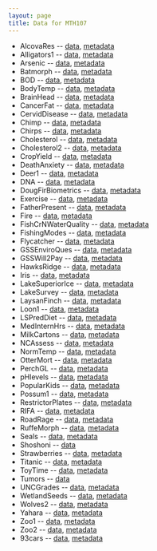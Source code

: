 ```yaml
---
layout: page
title: Data for MTH107
---
```


* AlcovaRes -- [data](https://raw.githubusercontent.com/droglenc/NCData/master/AlcovaRes.csv), [metadata](https://raw.githubusercontent.com/droglenc/NCData/master/AlcovaRes_meta.txt)
* Alligators1 -- [data](https://raw.githubusercontent.com/droglenc/NCData/master/Alligators1.csv), [metadata](https://raw.githubusercontent.com/droglenc/NCData/master/Alligators1_meta.txt)
* Arsenic -- [data](https://raw.githubusercontent.com/droglenc/NCData/master/Arsenic.csv), [metadata](https://raw.githubusercontent.com/droglenc/NCData/master/Arsenic_meta.txt)
* Batmorph -- [data](https://raw.githubusercontent.com/droglenc/NCData/master/Batmorph.csv), [metadata](https://raw.githubusercontent.com/droglenc/NCData/master/Batmorph_meta.txt)
* BOD -- [data](https://raw.githubusercontent.com/droglenc/NCData/master/BOD.csv), [metadata](https://raw.githubusercontent.com/droglenc/NCData/master/BOD_meta.txt)
* BodyTemp -- [data](https://raw.githubusercontent.com/droglenc/NCData/master/BodyTemp.csv), [metadata](https://raw.githubusercontent.com/droglenc/NCData/master/BodyTemp_meta.txt)
* BrainHead -- [data](https://raw.githubusercontent.com/droglenc/NCData/master/BrainHead.csv), [metadata](https://raw.githubusercontent.com/droglenc/NCData/master/BrainHead_meta.txt)
* CancerFat -- [data](https://raw.githubusercontent.com/droglenc/NCData/master/CancerFat.csv), [metadata](https://raw.githubusercontent.com/droglenc/NCData/master/CancerFat_meta.txt)
* CervidDisease -- [data](https://raw.githubusercontent.com/droglenc/NCData/master/CervidDisease.csv), [metadata](https://raw.githubusercontent.com/droglenc/NCData/master/CervidDisease_meta.txt)
* Chimp -- [data](https://raw.githubusercontent.com/droglenc/NCData/master/Chimp.csv), [metadata](https://raw.githubusercontent.com/droglenc/NCData/master/Chimp_meta.txt)
* Chirps -- [data](https://raw.githubusercontent.com/droglenc/NCData/master/Chirps.csv), [metadata](https://raw.githubusercontent.com/droglenc/NCData/master/Chirps_meta.txt)
* Cholesterol -- [data](https://raw.githubusercontent.com/droglenc/NCData/master/Cholesterol.csv), [metadata](https://raw.githubusercontent.com/droglenc/NCData/master/Cholesterol_meta.txt)
* Cholesterol2 -- [data](https://raw.githubusercontent.com/droglenc/NCData/master/Cholesterol2.csv), [metadata](https://raw.githubusercontent.com/droglenc/NCData/master/Cholesterol2_meta.txt)
* CropYield -- [data](https://raw.githubusercontent.com/droglenc/NCData/master/CropYield.csv), [metadata](https://raw.githubusercontent.com/droglenc/NCData/master/CropYield_meta.txt)
* DeathAnxiety -- [data](https://raw.githubusercontent.com/droglenc/NCData/master/DeathAnxiety.csv), [metadata](https://raw.githubusercontent.com/droglenc/NCData/master/DeathAnxiety_meta.txt)
* Deer1 -- [data](https://raw.githubusercontent.com/droglenc/NCData/master/Deer1.csv), [metadata](https://raw.githubusercontent.com/droglenc/NCData/master/Deer1_meta.txt)
* DNA -- [data](https://raw.githubusercontent.com/droglenc/NCData/master/DNA.csv), [metadata](https://raw.githubusercontent.com/droglenc/NCData/master/DNA_meta.txt)
* DougFirBiometrics -- [data](https://raw.githubusercontent.com/droglenc/NCData/master/DougFirBiometrics.csv), [metadata](https://raw.githubusercontent.com/droglenc/NCData/master/DougFirBiometrics_meta.txt)
* Exercise -- [data](https://raw.githubusercontent.com/droglenc/NCData/master/Exercise.csv), [metadata](https://raw.githubusercontent.com/droglenc/NCData/master/Exercise_meta.txt)
* FatherPresent -- [data](https://raw.githubusercontent.com/droglenc/NCData/master/FatherPresent.csv), [metadata](https://raw.githubusercontent.com/droglenc/NCData/master/FatherPresent_meta.txt)
* Fire -- [data](https://raw.githubusercontent.com/droglenc/NCData/master/Fire.csv), [metadata](https://raw.githubusercontent.com/droglenc/NCData/master/Fire_meta.txt)
* FishCrNWaterQuality -- [data](https://raw.githubusercontent.com/droglenc/NCData/master/FishCrNWaterQuality.csv), [metadata](https://raw.githubusercontent.com/droglenc/NCData/master/FishCrNWaterQuality_meta.txt)
* FishingModes -- [data](https://raw.githubusercontent.com/droglenc/NCData/master/FishingModes.csv), [metadata](https://raw.githubusercontent.com/droglenc/NCData/master/FishingModes_meta.txt)
* Flycatcher -- [data](https://raw.githubusercontent.com/droglenc/NCData/master/Flycatcher.csv), [metadata](https://raw.githubusercontent.com/droglenc/NCData/master/Flycatcher_meta.txt)
* GSSEnviroQues -- [data](https://raw.githubusercontent.com/droglenc/NCData/master/GSSEnviroQues.csv), [metadata](https://raw.githubusercontent.com/droglenc/NCData/master/GSSEnviroQues_meta.txt)
* GSSWill2Pay -- [data](https://raw.githubusercontent.com/droglenc/NCData/master/GSSWill2Pay.csv), [metadata](https://raw.githubusercontent.com/droglenc/NCData/master/GSSWill2Pay_meta.txt)
* HawksRidge -- [data](https://raw.githubusercontent.com/droglenc/NCData/master/HawksRidge.csv), [metadata](https://raw.githubusercontent.com/droglenc/NCData/master/HawksRidge_meta.txt)
* Iris -- [data](https://raw.githubusercontent.com/droglenc/NCData/master/Iris.csv), [metadata](https://raw.githubusercontent.com/droglenc/NCData/master/Iris_meta.txt)
* LakeSuperiorIce -- [data](https://raw.githubusercontent.com/droglenc/NCData/master/LakeSuperiorIce.csv), [metadata](https://raw.githubusercontent.com/droglenc/NCData/master/LakeSuperiorIce_meta.txt)
* LakeSurvey -- [data](https://raw.githubusercontent.com/droglenc/NCData/master/LakeSurvey.csv), [metadata](https://raw.githubusercontent.com/droglenc/NCData/master/LakeSurvey_meta.txt)
* LaysanFinch -- [data](https://raw.githubusercontent.com/droglenc/NCData/master/LaysanFinch.csv), [metadata](https://raw.githubusercontent.com/droglenc/NCData/master/LaysanFinch_meta.txt)
* Loon1 -- [data](https://raw.githubusercontent.com/droglenc/NCData/master/Loon1.csv), [metadata](https://raw.githubusercontent.com/droglenc/NCData/master/Loon1_meta.txt)
* LSPredDiet -- [data](https://raw.githubusercontent.com/droglenc/NCData/master/LSPredDiet.csv), [metadata](https://raw.githubusercontent.com/droglenc/NCData/master/LSPredDiet_meta.txt)
* MedInternHrs -- [data](https://raw.githubusercontent.com/droglenc/NCData/master/MedInternHrs.csv), [metadata](https://raw.githubusercontent.com/droglenc/NCData/master/MedInternHrs_meta.txt)
* MilkCartons -- [data](https://raw.githubusercontent.com/droglenc/NCData/master/MilkCartons.csv), [metadata](https://raw.githubusercontent.com/droglenc/NCData/master/MilkCartons_meta.txt)
* NCAssess -- [data](https://raw.githubusercontent.com/droglenc/NCData/master/NCAssess.csv), [metadata](https://raw.githubusercontent.com/droglenc/NCData/master/NCAssess_meta.txt)
* NormTemp -- [data](https://raw.githubusercontent.com/droglenc/NCData/master/NormTemp.csv), [metadata](https://raw.githubusercontent.com/droglenc/NCData/master/NormTemp_meta.txt)
* OtterMort -- [data](https://raw.githubusercontent.com/droglenc/NCData/master/OtterMort.csv), [metadata](https://raw.githubusercontent.com/droglenc/NCData/master/OtterMort_meta.txt)
* PerchGL -- [data](https://raw.githubusercontent.com/droglenc/NCData/master/PerchGL.csv), [metadata](https://raw.githubusercontent.com/droglenc/NCData/master/PerchGL_meta.txt)
* pHlevels -- [data](https://raw.githubusercontent.com/droglenc/NCData/master/pHlevels.csv), [metadata](https://raw.githubusercontent.com/droglenc/NCData/master/pHlevels_meta.txt)
* PopularKids -- [data](https://raw.githubusercontent.com/droglenc/NCData/master/PopularKids.csv), [metadata](https://raw.githubusercontent.com/droglenc/NCData/master/PopularKids_meta.txt)
* Possum1 -- [data](https://raw.githubusercontent.com/droglenc/NCData/master/Possum1.csv), [metadata](https://raw.githubusercontent.com/droglenc/NCData/master/Possum1_meta.txt)
* RestrictorPlates -- [data](https://raw.githubusercontent.com/droglenc/NCData/master/RestrictorPlates.csv), [metadata](https://raw.githubusercontent.com/droglenc/NCData/master/RestrictorPlates_meta.txt)
* RIFA -- [data](https://raw.githubusercontent.com/droglenc/NCData/master/RIFA.csv), [metadata](https://raw.githubusercontent.com/droglenc/NCData/master/RIFA_meta.txt)
* RoadRage -- [data](https://raw.githubusercontent.com/droglenc/NCData/master/RoadRage.csv), [metadata](https://raw.githubusercontent.com/droglenc/NCData/master/RoadRage_meta.txt)
* RuffeMorph -- [data](https://raw.githubusercontent.com/droglenc/NCData/master/RuffeMorph.csv), [metadata](https://raw.githubusercontent.com/droglenc/NCData/master/RuffeMorph_meta.txt)
* Seals -- [data](https://raw.githubusercontent.com/droglenc/NCData/master/Seals.csv), [metadata](https://raw.githubusercontent.com/droglenc/NCData/master/Seals_meta.txt)
* Shoshoni -- [data](https://raw.githubusercontent.com/droglenc/NCData/master/Shoshoni.csv)
* Strawberries -- [data](https://raw.githubusercontent.com/droglenc/NCData/master/Strawberries.csv), [metadata](https://raw.githubusercontent.com/droglenc/NCData/master/Strawberries_meta.txt)
* Titanic -- [data](https://raw.githubusercontent.com/droglenc/NCData/master/Titanic.csv), [metadata](https://raw.githubusercontent.com/droglenc/NCData/master/Titanic_meta.txt)
* ToyTime -- [data](https://raw.githubusercontent.com/droglenc/NCData/master/ToyTime.csv), [metadata](https://raw.githubusercontent.com/droglenc/NCData/master/ToyTime_meta.txt)
* Tumors -- [data](https://raw.githubusercontent.com/droglenc/NCData/master/Tumors.csv)
* UNCGrades -- [data](https://raw.githubusercontent.com/droglenc/NCData/master/UNCgrades.csv), [metadata](https://raw.githubusercontent.com/droglenc/NCData/master/UNCgrades_meta.txt)
* WetlandSeeds -- [data](https://raw.githubusercontent.com/droglenc/NCData/master/WetlandSeeds.csv), [metadata](https://raw.githubusercontent.com/droglenc/NCData/master/WetlandSeeds_meta.txt)
* Wolves2 -- [data](https://raw.githubusercontent.com/droglenc/NCData/master/Wolves2.csv), [metadata](https://raw.githubusercontent.com/droglenc/NCData/master/Wolves2_meta.txt)
* Yahara -- [data](https://raw.githubusercontent.com/droglenc/NCData/master/Yahara.csv), [metadata](https://raw.githubusercontent.com/droglenc/NCData/master/Yahara_meta.txt)
* Zoo1 -- [data](https://raw.githubusercontent.com/droglenc/NCData/master/Zoo1.csv), [metadata](https://raw.githubusercontent.com/droglenc/NCData/master/Zoo1_meta.txt)
* Zoo2 -- [data](https://raw.githubusercontent.com/droglenc/NCData/master/Zoo2.csv), [metadata](https://raw.githubusercontent.com/droglenc/NCData/master/Zoo2_meta.txt)
* 93cars -- [data](https://raw.githubusercontent.com/droglenc/NCData/master/93cars.csv), [metadata](https://raw.githubusercontent.com/droglenc/NCData/master/93cars_meta.txt)
